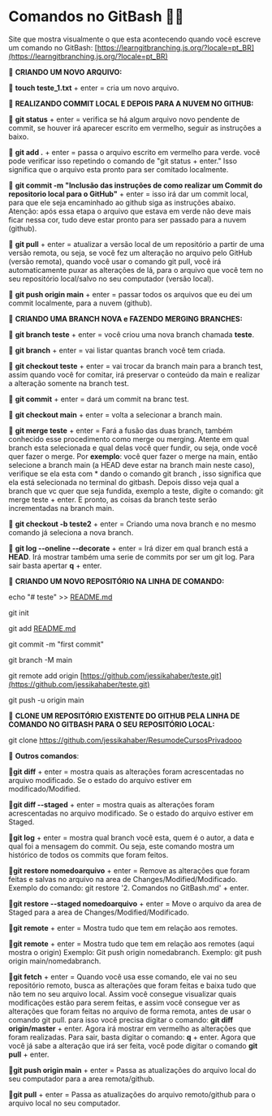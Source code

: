 # Comandos no GitBash 👩‍💻

Site que mostra visualmente o que esta acontecendo quando você escreve um comando no GitBash: [https://learngitbranching.js.org/?locale=pt_BR](https://learngitbranching.js.org/?locale=pt_BR)

🔵 **CRIANDO UM NOVO ARQUIVO:** 

🔺 **touch teste_1.txt** + enter = cria um novo arquivo.

🔵 **REALIZANDO COMMIT LOCAL E DEPOIS PARA A NUVEM NO GITHUB:**

🔺 **git status** + enter = verifica se há algum arquivo novo pendente de commit, se houver irá aparecer escrito em vermelho, seguir as instruções a baixo.

🔺 **git add .** + enter = passa o arquivo escrito em vermelho para verde. você pode  verificar isso repetindo o comando de "git status + enter." Isso significa que o arquivo esta pronto para ser comitado localmente.

🔺 **git commit -m "Inclusão das instruções de como realizar um Commit do repositorio local para o GitHub"** + enter = isso irá dar um commit local, para que ele seja encaminhado ao github siga as instruções abaixo. Atenção: após essa etapa o arquivo que estava em verde não deve mais ficar
nessa cor, tudo deve estar pronto para ser passado para a nuvem (github).

🔺 **git pull** + enter = atualizar a versão local de um repositório a partir de uma versão remota, ou seja, se você fez um alteração no arquivo pelo GitHub (versão remota), quando você usar o comando git pull, você irá automaticamente puxar as alterações de lá, para o arquivo que você tem no seu repositório local/salvo no seu computador (versão local).

🔺 **git push origin main** + enter = passar todos os arquivos que eu dei um commit localmente, para a nuvem (github).

🔵 **CRIANDO UMA BRANCH NOVA e FAZENDO MERGING BRANCHES:**

🔺 **git  branch teste** + enter = você criou uma nova branch chamada **teste**.

🔺 **git branch** + enter = vai listar quantas branch você tem criada.

🔺 **git checkout teste** + enter = vai trocar da branch main para a branch test, assim quando você for comitar, irá preservar o conteúdo da main e realizar a alteração somente na branch test.

🔺 **git commit** + enter = dará um commit na branc test.

🔺 **git checkout main** + enter = volta a selecionar a branch main.

🔺 **git merge teste** + enter = Fará a fusão das duas branch, também conhecido esse procedimento como merge ou merging. Atente em qual branch esta selecionada e qual delas você quer fundir, ou seja, onde você quer fazer o merge. Por **exemplo**: você quer fazer o merge na main, então selecione a branch main (a HEAD deve estar na branch main neste caso), verifique se ela esta com * dando o comando git branch , isso significa que ela está selecionada no terminal do gitbash. Depois disso veja qual a branch que vc quer que seja fundida, exemplo a teste, digite o comando: git merge teste + enter. E pronto, as coisas da branch teste serão incrementadas na branch main.

🔺 **git checkout -b teste2** + enter = Criando uma nova branch e no mesmo comando já seleciona a nova branch.

🔺 **git log --oneline --decorate** + enter = Irá dizer em qual branch está a **HEAD**. Irá mostrar também uma serie de commits por ser um git log. Para sair basta apertar **q** + enter.

🔵 **CRIANDO UM NOVO REPOSITÓRIO NA LINHA DE COMANDO:**

echo "# teste" >> [README.md](http://readme.md/)

git init

git add [README.md](http://readme.md/)

git commit -m "first commit"

git branch -M main

git remote add origin [https://github.com/jessikahaber/teste.git](https://github.com/jessikahaber/teste.git)

git push -u origin main

🔵 **CLONE UM REPOSITÓRIO EXISTENTE DO GITHUB PELA LINHA DE COMANDO NO GITBASH PARA O SEU REPOSITÓRIO LOCAL:**

git clone https://github.com/jessikahaber/ResumodeCursosPrivadooo

🔵 **Outros comandos**:

🔺**git diff** + enter = mostra quais as alterações foram acrescentadas no arquivo modificado. Se o estado do arquivo estiver em modificado/Modified.

🔺**git diff --staged** + enter = mostra quais as alterações foram acrescentadas no arquivo modificado. Se o estado do arquivo estiver em Staged.

🔺**git log** + enter = mostra qual branch você esta, quem é o autor, a data e qual foi a mensagem do commit. Ou seja, este comando mostra um histórico de todos os commits que foram feitos.

🔺**git restore nomedoarquivo** + enter = Remove as alterações que foram feitas e salvas no arquivo na area de Changes/Modified/Modificado. Exemplo do comando: git restore '2. Comandos no GitBash.md' + enter.

🔺**git restore --staged nomedoarquivo** + enter = Move o arquivo da area de Staged para a area de Changes/Modified/Modificado.

🔺**git remote** + enter = Mostra tudo que tem em relação aos remotes.

🔺**git remote** + enter = Mostra tudo que tem em relação aos remotes (aqui mostra o origin) Exemplo: Git push origin nomedabranch. Exemplo: git push origin main/nomedabranch.

🔺**git fetch** + enter = Quando você usa esse comando, ele vai no seu repositório remoto, busca as alterações que foram feitas e baixa tudo que não tem no seu arquivo local. Assim você consegue visualizar quais modificações estão para serem feitas, e assim você consegue ver as alterações que foram feitas no arquivo de forma remota, antes de usar o comando git pull. para isso você precisa digitar o comando: **git diff origin/master** + enter. Agora irá mostrar em vermelho as alterações que foram realizadas. Para sair, basta digitar o comando: **q** + enter. Agora que você já sabe a alteração que irá ser feita, você pode digitar o comando **git pull** + enter.

🔺**git push origin main** + enter = Passa as atualizações do arquivo local do seu computador para a area remota/github.

🔺**git pull** + enter = Passa as atualizações do arquivo remoto/github para o arquivo local no seu computador.

